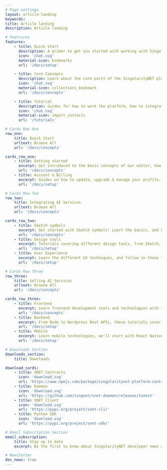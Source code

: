 ```yaml
---
# Page settings
layout: article-landing
keywords:
title: Article landing
description: Article landing

# Featrures
features:
    - title: Quick Start
      description: A primer to get you started with working with SingularityNET tools & software and the Blockchain.
      icon: 'chat.svg'
      material-icon: bookmarks
      url: '/docs/setup'

    - title: Core Concepts
      description: Learn about the core parts of the SingularityNET platform and how it works under the hood.
      icon: 'chat.svg'
      material-icon: collections_bookmark
      url: '/docs/concepts'

    - title: Tutorial
      description: Guides for how to work the platform, how to integrate SingularityNET services into your software, and even how to publish your own services!
      icon: 'chat.svg'
      material-icon: import_contacts
      url: '/tutorials'

# Cards Row One
row_one:
    title: Quick Start
    urltext: Browse All
    url: '/docs/concepts'

cards_row_one:
    - title: Getting started
      excerpt: Get introduced to the basic concepts of our editor, how to create projects and navigate between all the platform functionalities.
      url: '/docs/concepts'
    - title: Account & Billing
      excerpt: Guides on how to update, upgrade & manage your profile. You’ll find also more informations on teams and projects sharing.
      url: '/docs/setup'

# Cards Row Two
row_two:
    title: Integrating AI Services
    urltext: Browse All
    url: '/docs/concepts'

cards_row_two:
    - title: Sketch symbols
      excerpt: Get started with Sketch symbols! Learn the basics, and how you can get up to speed with Symbols overrides ..
      url: '/docs/concepts'
    - title: Design tools
      excerpt: Tutorials covering different design tools, from Sketch, Xd to Figma. You'll learn what makes them different and how can you..
      url: '/docs/setup'
    - title: User Experience
      excerpt: Learn the different UX techniques, and follow in these tutorials with the best practices and patterns to produce world class apps
      url: '/docs/setup'

# Cards Row Three
row_three:
    title: Selling AI Services
    urltext: Browse All
    url: '/docs/concepts'

cards_row_three:
    - title: Frontend
      excerpt: Learn frontend development tools and technologies with these multiple hands-on tutorials and guides.
      url: '/docs/concepts'
    - title: Backend
      excerpt: From Node to Wordpress Rest APIs, these tutorials cover everything you'll ever need to create backend systems for you apps.
      url: '/docs/setup'
    - title: Mobile
      excerpt: Learn mobile technologies, we'll start with React Native and slowly move to native iOS and Android development with Swift and ..
      url: '/docs/setup'

# Downloads Section
downloads_section:
    title: Downloads

download_cards:
    - title: SNET Contracts
      icon: 'download.svg'
      url: 'https://www.npmjs.com/package/singularitynet-platform-contracts'
    - title: Daemon
      icon: 'download.svg'
      url: 'https://github.com/singnet/snet-daemon/releases/latest'
    - title: SNET Client
      icon: 'download.svg'
      url: 'https://pypi.org/project/snet-cli/'
    - title: Python SDK
      icon: 'download.svg'
      url: 'https://pypi.org/project/snet-sdk/'

# Email Subscription Section
email_subscription:
    title: Stay up to date
    excerpt: Be the first to know about SingularityNET developer news and get the newest tutorials, articles, and updates.

# Newsletter
dev_news: true
---
```

